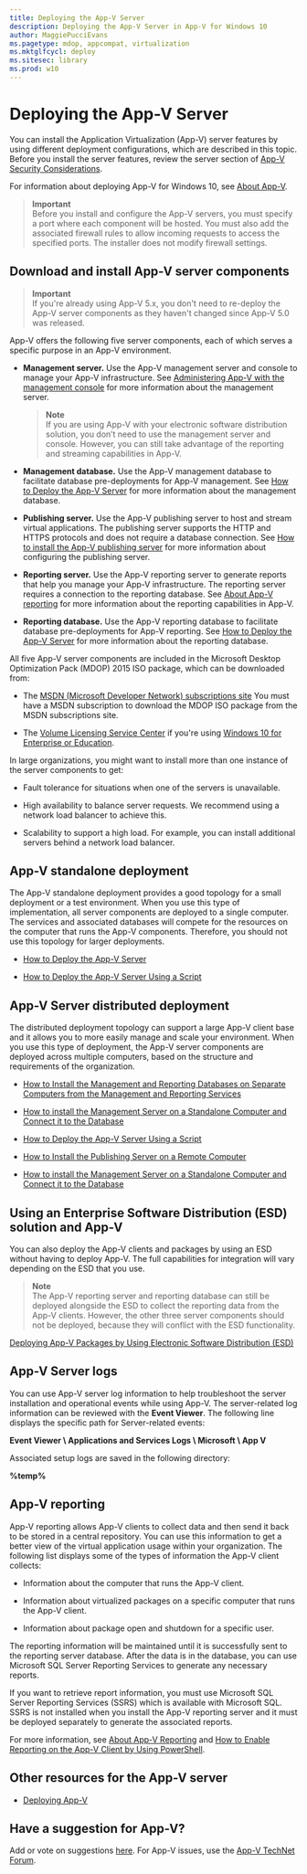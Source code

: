 ```yaml
---
title: Deploying the App-V Server
description: Deploying the App-V Server in App-V for Windows 10
author: MaggiePucciEvans
ms.pagetype: mdop, appcompat, virtualization
ms.mktglfcycl: deploy
ms.sitesec: library
ms.prod: w10
---
```


# Deploying the App-V Server

You can install the Application Virtualization (App-V) server features by using different deployment configurations, which are described in this topic. Before you install the server features, review the server section of [App-V Security Considerations](appv-security-considerations.md). 

For information about deploying App-V for Windows 10, see [About App-V](appv-about-appv.md).

>**Important**<br>Before you install and configure the App-V servers, you must specify a port where each component will be hosted. You must also add the associated firewall rules to allow incoming requests to access the specified ports. The installer does not modify firewall settings.

## Download and install App-V server components

>**Important**<br>If you're already using App-V 5.x, you don't need to re-deploy the App-V server components as they haven't changed since App-V 5.0 was released.

App-V offers the following five server components, each of which serves a specific purpose in an App-V environment. 

- **Management server.** Use the App-V management server and console to manage your App-V infrastructure. See [Administering App-V with the management console](appv-administering-virtual-applications-with-the-management-console.md) for more information about the management server.

    >**Note**<br>If you are using App-V with your electronic software distribution solution, you don’t need to use the management server and console. However, you can still take advantage of the reporting and streaming capabilities in App-V.
    
- **Management database.** Use the App-V management database to facilitate database pre-deployments for App-V management. See [How to Deploy the App-V Server](appv-deploy-the-appv-server.md) for more information about the management database.
 
- **Publishing server.** Use the App-V publishing server to host and stream virtual applications. The publishing server supports the HTTP and HTTPS protocols and does not require a database connection. See [How to install the App-V publishing server](appv-install-the-publishing-server-on-a-remote-computer.md) for more information about configuring the publishing server.

- **Reporting server.** Use the App-V reporting server to generate reports that help you manage your App-V infrastructure. The reporting server requires a connection to the reporting database. See [About App-V reporting](appv-reporting.md) for more information about the reporting capabilities in App-V.

- **Reporting database.** Use the App-V reporting database to facilitate database pre-deployments for App-V reporting. See [How to Deploy the App-V Server](appv-deploy-the-appv-server.md) for more information about the reporting database.

All five App-V server components are included in the Microsoft Desktop Optimization Pack (MDOP) 2015 ISO package, which can be downloaded from:

-   The [MSDN (Microsoft Developer Network) subscriptions site](https://msdn.microsoft.com/en-us/subscriptions/downloads/default.aspx#FileId=65215) You must have a MSDN subscription to download the MDOP ISO package from the MSDN subscriptions site.

-   The [Volume Licensing Service Center](https://www.microsoft.com/en-us/licensing/default.aspx) if you're using [Windows 10 for Enterprise or Education](https://www.microsoft.com/en-us/WindowsForBusiness/windows-product-home).

In large organizations, you might want to install more than one instance of the server components to get:

- Fault tolerance for situations when one of the servers is unavailable.

- High availability to balance server requests. We recommend using a network load balancer to achieve this.

- Scalability to support a high load. For example, you can install additional servers behind a network load balancer.

## App-V standalone deployment
The App-V standalone deployment provides a good topology for a small deployment or a test environment. When you use this type of implementation, all server components are deployed to a single computer. The services and associated databases will compete for the resources on the computer that runs the App-V components. Therefore, you should not use this topology for larger deployments.

- [How to Deploy the App-V Server](appv-deploy-the-appv-server.md)

- [How to Deploy the App-V Server Using a Script](appv-deploy-the-appv-server-with-a-script.md)

##  App-V Server distributed deployment
The distributed deployment topology can support a large App-V client base and it allows you to more easily manage and scale your environment. When you use this type of deployment, the App-V server components are deployed across multiple computers, based on the structure and requirements of the organization.

- [How to Install the Management and Reporting Databases on Separate Computers from the Management and Reporting Services](appv-install-the-management-and-reporting-databases-on-separate-computers.md)

- [How to install the Management Server on a Standalone Computer and Connect it to the Database](appv-install-the-management-server-on-a-standalone-computer.md)

- [How to Deploy the App-V Server Using a Script](appv-deploy-the-appv-server-with-a-script.md)

- [How to Install the Publishing Server on a Remote Computer](appv-install-the-publishing-server-on-a-remote-computer.md)

- [How to install the Management Server on a Standalone Computer and Connect it to the Database](appv-install-the-management-server-on-a-standalone-computer.md)

## Using an Enterprise Software Distribution (ESD) solution and App-V
You can also deploy the App-V clients and packages by using an ESD without having to deploy App-V. The full capabilities for integration will vary depending on the ESD that you use.

>**Note**<br>The App-V reporting server and reporting database can still be deployed alongside the ESD to collect the reporting data from the App-V clients. However, the other three server components should not be deployed, because they will conflict with the ESD functionality.

[Deploying App-V Packages by Using Electronic Software Distribution (ESD)](appv-deploying-packages-with-electronic-software-distribution-solutions.md)

## App-V Server logs
You can use App-V server log information to help troubleshoot the server installation and operational events while using App-V. The server-related log information can be reviewed with the **Event Viewer**. The following line displays the specific path for Server-related events:

**Event Viewer \\ Applications and Services Logs \\ Microsoft \\ App V**

Associated setup logs are saved in the following directory:

**%temp%**

## App-V reporting
App-V reporting allows App-V clients to collect data and then send it back to be stored in a central repository. You can use this information to get a better view of the virtual application usage within your organization. The following list displays some of the types of information the App-V client collects:

-   Information about the computer that runs the App-V client.

-   Information about virtualized packages on a specific computer that runs the App-V client.

-   Information about package open and shutdown for a specific user.

The reporting information will be maintained until it is successfully sent to the reporting server database. After the data is in the database, you can use Microsoft SQL Server Reporting Services to generate any necessary reports.

If you want to retrieve report information, you must use Microsoft SQL Server Reporting Services (SSRS) which is available with Microsoft SQL. SSRS is not installed when you install the App-V reporting server and it must be deployed separately to generate the associated reports.

For more information, see [About App-V Reporting](appv-reporting.md) and [How to Enable Reporting on the App-V Client by Using PowerShell](appv-enable-reporting-on-the-appv-client-with-powershell.md).

## Other resources for the App-V server
- [Deploying App-V](appv-deploying-appv.md)

## Have a suggestion for App-V?
Add or vote on suggestions [here](http://appv.uservoice.com/forums/280448-microsoft-application-virtualization). For App-V issues, use the [App-V TechNet Forum](https://social.technet.microsoft.com/Forums/en-US/home?forum=mdopappv).